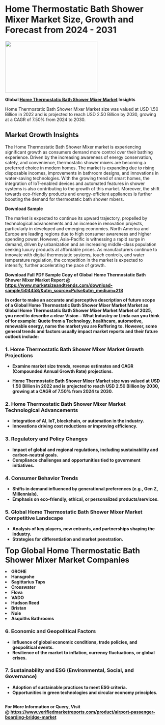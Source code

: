 <H1>Home Thermostatic Bath Shower Mixer Market Size, Growth and Forecast from 2024 - 2031</H1><img class="aligncenter size-medium wp-image-584254" src="https://thirdeyenews.in/wp-content/uploads/2024/09/Global-Market-Research-300x168.jpeg" alt="" width="300" height="168" /><p><strong>Global&nbsp;<a href="https://www.marketsizeandtrends.com/download-sample/504458/&amp;utm_source=Pulse&amp;utm_medium=218">Home Thermostatic Bath Shower Mixer Market</a> Insights</strong></p><p>Home Thermostatic Bath Shower Mixer Market size was valued at USD 1.50 Billion in 2022 and is projected to reach USD 2.50 Billion by 2030, growing at a CAGR of 7.50% from 2024 to 2030.</p><p><h2>Market Growth Insights</h2> <p>The Home Thermostatic Bath Shower Mixer market is experiencing significant growth as consumers demand more control over their bathing experience. Driven by the increasing awareness of energy conservation, safety, and convenience, thermostatic shower mixers are becoming a preferred choice in modern homes. The market is expanding due to rising disposable incomes, improvements in bathroom designs, and innovations in water-saving technologies. With the growing trend of smart homes, the integration of IoT-enabled devices and automated features in shower systems is also contributing to the growth of this market. Moreover, the shift towards eco-friendly products and energy-efficient appliances is further boosting the demand for thermostatic bath shower mixers.</p> <p><strong>Download Sample</strong></p> <p>The market is expected to continue its upward trajectory, propelled by technological advancements and an increase in renovation projects, particularly in developed and emerging economies. North America and Europe are leading regions due to high consumer awareness and higher spending power. However, Asia-Pacific is witnessing a rapid surge in demand, driven by urbanization and an increasing middle-class population seeking luxury products at affordable prices. As manufacturers continue to innovate with digital thermostatic systems, touch controls, and water temperature regulation, the competition in the market is expected to intensify, further accelerating the pace of growth.</p> <p><strong></p><p><span class=""><strong>Download Full PDF Sample Copy of Global Home Thermostatic Bath Shower Mixer Market Report</strong> @ <a href="https://www.marketsizeandtrends.com/download-sample/504458/&amp;utm_source=Pulse&amp;utm_medium=218" target="_blank">https://www.marketsizeandtrends.com/download-sample/504458/&amp;utm_source=Pulse&amp;utm_medium=218</a></span></p><p>In order to make an accurate and perceptive description of future scope of a Global&nbsp;Home Thermostatic Bath Shower Mixer Market Market as Global&nbsp;Home Thermostatic Bath Shower Mixer Market Market of 2025, you need to describe a clear Vision &ndash; What Industry or Linda can you think of for example: Quote from a Technology, healthcare, automotive, renewable energy, name the market you are Reffering to. However, some general trends and factors usually impact market reports and their future outlook include:</p><h3>1.&nbsp;<strong>Home Thermostatic Bath Shower Mixer Market Growth Projections</strong></h3><ul><li>Examine market size trends, revenue estimates and CAGR (Compounded Annual Growth Rate) projections.</li><li><p>Home Thermostatic Bath Shower Mixer Market size was valued at USD 1.50 Billion in 2022 and is projected to reach USD 2.50 Billion by 2030, growing at a CAGR of 7.50% from 2024 to 2030.</p></li></ul><h3>2.&nbsp;<strong>Home Thermostatic Bath Shower Mixer Market Technological Advancements</strong></h3><ul><li>Integration of AI, IoT, blockchain, or automation in the industry.</li><li>Innovations driving cost reductions or improving efficiency.</li></ul><h3>3.&nbsp;<strong>Regulatory and Policy Changes</strong></h3><ul><li>Impact of global and regional regulations, including sustainability and carbon-neutral goals.</li><li>Compliance challenges and opportunities tied to government initiatives.</li></ul><h3>4.&nbsp;<strong>Consumer Behavior Trends</strong></h3><ul><li>Shifts in demand influenced by generational preferences (e.g., Gen Z, Millennials).</li><li>Emphasis on eco-friendly, ethical, or personalized products/services.</li></ul><h3>5.&nbsp;<strong>Global Home Thermostatic Bath Shower Mixer Market Competitive Landscape</strong></h3><ul><li>Analysis of key players, new entrants, and partnerships shaping the industry.</li><li>Strategies for differentiation and market penetration.</li></ul><p data-pm-slice="1 1 []"><span style="color: inherit; font-family: inherit; font-size: 25px;">Top Global Home Thermostatic Bath Shower Mixer Market Companies</span></p><div class="" data-test-id=""><p><li>GROHE</li><li> Hansgrohe</li><li> Sagittarius Taps</li><li> Crosswater</li><li> Flova</li><li> VADO</li><li> Hudson Reed</li><li> Bristan</li><li> Nuie</li><li> Asquiths Bathrooms</li></p></div><h3>6.&nbsp;<strong>Economic and Geopolitical Factors</strong></h3><ul><li>Influence of global economic conditions, trade policies, and geopolitical events.</li><li>Resilience of the market to inflation, currency fluctuations, or global crises.</li></ul><h3>7.&nbsp;<strong>Sustainability and ESG (Environmental, Social, and Governance)</strong></h3><ul><li>Adoption of sustainable practices to meet ESG criteria.</li><li>Opportunities in green technologies and circular economy principles.</li></ul><h2><strong style="font-size: 14px;">For More Information or Query, Visit @&nbsp;</strong><a style="background-color: #ffffff; font-size: 14px;" href="https://www.marketsizeandtrends.com/report/home-thermostatic-bath-shower-mixer-market/" target="_blank">https://www.verifiedmarketreports.com/product/airport-passenger-boarding-bridge-market</a></h2>
